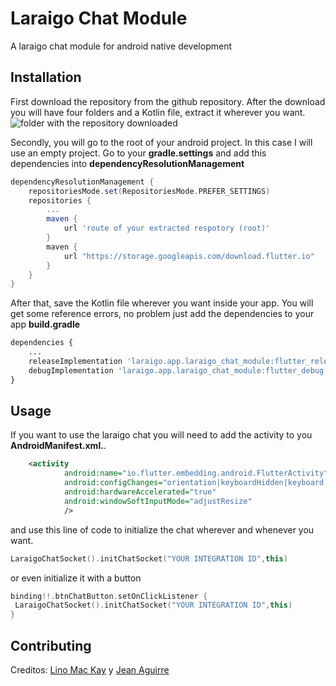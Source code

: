 # Laraigo Chat Module

A laraigo chat module for android native development

## Installation

First download the repository from the github repository. After the download you will have four folders and a Kotlin file, extract it wherever you want.
![folder with the repository downloaded](https://media.discordapp.net/attachments/593247279196930049/1087745810181136404/image.png)

Secondly, you will go to the root of your android project. In this case I will use an empty project. Go to your **gradle.settings** and add this dependencies into **dependencyResolutionManagement**
```gradle
dependencyResolutionManagement {
    repositoriesMode.set(RepositoriesMode.PREFER_SETTINGS)
    repositories {
        ...
        maven {
            url 'route of your extracted respotory (root)'
        }
        maven {
            url "https://storage.googleapis.com/download.flutter.io"
        }
    }
}
```
After that, save the Kotlin file wherever you want inside your app. You will get some reference errors, no problem just add the dependencies to your app **build.gradle**

```python
dependencies {
    ...
    releaseImplementation 'laraigo.app.laraigo_chat_module:flutter_release:1.0'
    debugImplementation 'laraigo.app.laraigo_chat_module:flutter_debug:1.0'
}

```
## Usage
If you want to use the laraigo chat you will need to add the activity to you **AndroidManifest.xml.**.

```xml
    <activity
            android:name="io.flutter.embedding.android.FlutterActivity"
            android:configChanges="orientation|keyboardHidden|keyboard|screenSize|locale|layoutDirection|fontScale|screenLayout|density|uiMode"
            android:hardwareAccelerated="true"
            android:windowSoftInputMode="adjustResize"
            />
```
and use this line of code to initialize the chat wherever and whenever you want.


```kotlin
LaraigoChatSocket().initChatSocket("YOUR INTEGRATION ID",this)
```

or even initialize it with a button
```kotlin
binding!!.btnChatButton.setOnClickListener {
 LaraigoChatSocket().initChatSocket("YOUR INTEGRATION ID",this)
}
```

## Contributing

Creditos: [Lino Mac Kay](https://github.com/LinoMacKay) y [Jean Aguirre](https://github.com/jeanmarko2703)


